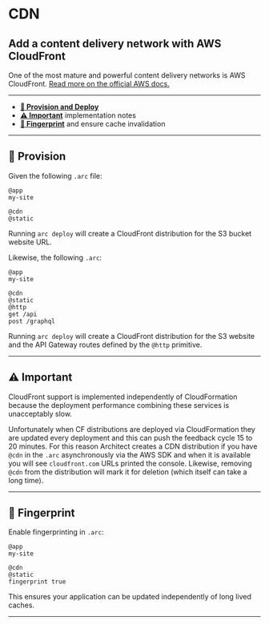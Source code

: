 # CDN
## Add a content delivery network with AWS CloudFront

One of the most mature and powerful content delivery networks is AWS CloudFront. [Read more on the official AWS docs.](https://aws.amazon.com/cloudfront/features/?nc=sn&loc=2)

---

- <a href=#provision><b>🌾 Provision and Deploy</b></a>  
- <a href=#important><b>⚠️ Important</b></a> implementation notes
- <a href=#fingerprint><b>🔎 Fingerprint</b></a> and ensure cache invalidation 

---

<h2 id=provision>🌾 Provision</h2>

Given the following `.arc` file:

```arc
@app
my-site

@cdn
@static
```

Running `arc deploy` will create a CloudFront distribution for the S3 bucket website URL.

Likewise, the following `.arc`:

```arc
@app
my-site

@cdn
@static
@http
get /api
post /graphql
```

Running `arc deploy` will create a CloudFront distribution for the S3 website and the API Gateway routes defined by the `@http` primitive.

---

<h2 id=important>⚠️ Important</h2>

CloudFront support is implemented independently of CloudFormation because the deployment performance combining these services is unacceptably slow. 

Unfortunately when CF distributions are deployed via CloudFormation they are updated every deployment and this can push the feedback cycle 15 to 20 minutes. For this reason Architect creates a CDN distribution if you have `@cdn` in the `.arc` asynchronously via the AWS SDK and when it is available you will see `cloudfront.com` URLs printed the console. Likewise, removing `@cdn` from the distribution will mark it for deletion (which itself can take a long time). 

---

<h2 id=fingerprint>🔎 Fingerprint</h2>

Enable fingerprinting in `.arc`:

```arc
@app
my-site

@cdn
@static
fingerprint true

```

This ensures your application can be updated independently of long lived caches.

---
